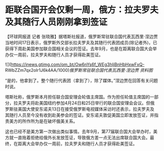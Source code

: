 # 距联合国开会仅剩一周，俄方：拉夫罗夫及其随行人员刚刚拿到签证

【环球网报道 记者
张晓雅】据塔斯社报道，俄罗斯常驻联合国代表瓦西里·涅边贾当地时间17日表示，俄罗斯外交部长拉夫罗夫及其随行代表团成员(除记者外)，已获得下周赴美国参加联合国相关会议的签证。去年9月，也是在距离联合国大会举办仅一周前，拉夫罗夫和随行人员才获得赴美签证。

![](https://inews.gtimg.com/om_bt/Ow6nYs6f_WEg3hIjBnHbHxwFxQ-
RWbZZm7qx2oIr1J6k4AA/1000)_俄罗斯常驻联合国代表瓦西里·涅边贾 资料图_

“是的，他拿到了。整个随行代表团（拿到了），除了媒体。”涅边贾在回答有关问题时说。

塔斯社称，俄罗斯本月担任联合国安理会轮值主席国。作为担任轮值主席国的一部分，拉夫罗夫将赴美国纽约参加4月24日和25日举行的联合国安理会会议。但俄罗斯驻美国大使安东诺夫13日在接受俄罗斯电视媒体采访时还表示，拉夫罗夫及其随行人员至今没有收到赴美参会的签证。安东诺夫敦促美国立即发放签证，并指责美方的所作所为是在破坏俄美关系。

这也已经不是美方第一次做出类似事情。去年9月，第77届联合国大会举办时，美方就一直拖着拒绝给俄外长发放签证，导致俄方差一点无法出席联合国大会。最终，在距离大会举办仅一周前，拉夫罗夫和随行人员才获得赴美签证。

